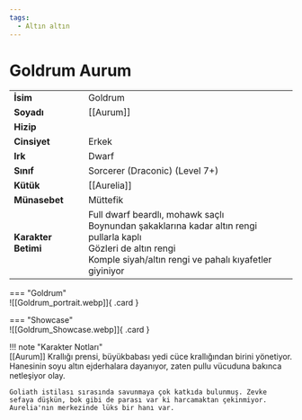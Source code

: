 ```yaml
---
tags:
  - Altın altın
---  
```

# Goldrum Aurum  
  
<div class="grid" markdown>  
  
|  |  |  
|---|---|  
| **İsim** | Goldrum |  
| **Soyadı** | [[Aurum]] |  
| **Hizip** |  |  
| **Cinsiyet** | Erkek |  
| **Irk** | Dwarf |  
| **Sınıf** | Sorcerer (Draconic) (Level 7+) |  
| **Kütük** | [[Aurelia]] |  
| **Münasebet** | Müttefik |  
| **Karakter Betimi** | Full dwarf beardlı, mohawk saçlı<br>Boynundan şakaklarına kadar altın rengi pullarla kaplı<br>Gözleri de altın rengi<br>Komple siyah/altın rengi ve pahalı kıyafetler giyiniyor |  
  
  
=== "Goldrum"  
	![[Goldrum_portrait.webp]]{ .card }  
  
=== "Showcase"  
	![[Goldrum_Showcase.webp]]{ .card }  
  
</div>  
  
!!! note "Karakter Notları"  
	[[Aurum]] Krallığı prensi, büyükbabası yedi cüce krallığından birini yönetiyor.  Hanesinin soyu altın ejderhalara dayanıyor, zaten pullu vücuduna bakınca netleşiyor olay.  
	  
	Goliath istilası sırasında savunmaya çok katkıda bulunmuş. Zevke sefaya düşkün, bok gibi de parası var ki harcamaktan çekinmiyor. Aurelia'nın merkezinde lüks bir hanı var.  